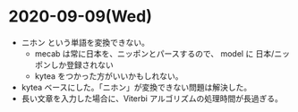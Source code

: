 # 2020-09-09(Wed)

 * ニホン という単語を変換できない。
   * mecab は常に日本を、ニッポンとパースするので、 model に 日本/ニッポンしか登録されない
   * kytea をつかった方がいいかもしれない。
* kytea ベースにした。「ニホン」が変換できない問題は解決した。
* 長い文章を入力した場合に、Viterbi アルゴリズムの処理時間が長過ぎる。
